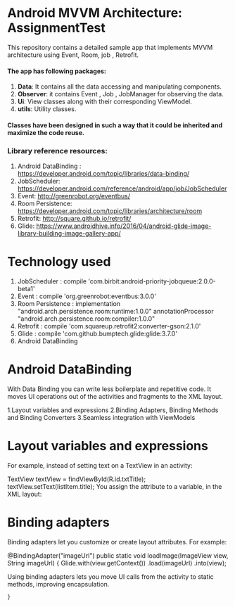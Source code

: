 # Android MVVM Architecture: AssignmentTest
This repository contains a detailed sample app that implements MVVM architecture using Event, Room, job , Retrofit.

#### The app has following packages:
1. **Data**: It contains all the data accessing and manipulating components.
2. **Observer**: it contains Event , Job , JobManager for observing the data.
3. **Ui**: View classes along with their corresponding ViewModel.
4. **utils**: Utility classes.

#### Classes have been designed in such a way that it could be inherited and maximize the code reuse.

### Library reference resources:
1. Android DataBinding : https://developer.android.com/topic/libraries/data-binding/
2. JobScheduler: https://developer.android.com/reference/android/app/job/JobScheduler
3. Event: http://greenrobot.org/eventbus/
4. Room Persistence: https://developer.android.com/topic/libraries/architecture/room
5. Retrofit: http://square.github.io/retrofit/
6. Glide: https://www.androidhive.info/2016/04/android-glide-image-library-building-image-gallery-app/

# Technology used
1. JobScheduler : compile 'com.birbit:android-priority-jobqueue:2.0.0-beta1'
2. Event :  compile 'org.greenrobot:eventbus:3.0.0'
3. Room Persistence :  implementation "android.arch.persistence.room:runtime:1.0.0"
                       annotationProcessor "android.arch.persistence.room:compiler:1.0.0"
4. Retrofit : compile 'com.squareup.retrofit2:converter-gson:2.1.0'
5. Glide : compile 'com.github.bumptech.glide:glide:3.7.0'
6. Android DataBinding

# Android DataBinding
With Data Binding you can write less boilerplate and repetitive code. It moves UI operations out of the activities and fragments to the XML layout.

1.Layout variables and expressions
2.Binding Adapters, Binding Methods and Binding Converters
3.Seamless integration with ViewModels


# Layout variables and expressions
For example, instead of setting text on a TextView in an activity:

TextView textView = findViewById(R.id.txtTitle);
textView.setText(listItem.title);
You assign the attribute to a variable, in the XML layout:

<TextView
    android:layout_width="wrap_content"
    android:layout_height="wrap_content"
    android:text="@{listItem.title}" />
    
 # Binding adapters
 Binding adapters let you customize or create layout attributes. For example:
 
  @BindingAdapter("imageUrl")
    public static void loadImage(ImageView view, String imageUrl) {
        Glide.with(view.getContext())
                .load(imageUrl)
                .into(view);
                
   Using binding adapters lets you move UI calls from the activity to static methods, improving encapsulation.

             
    }
 


